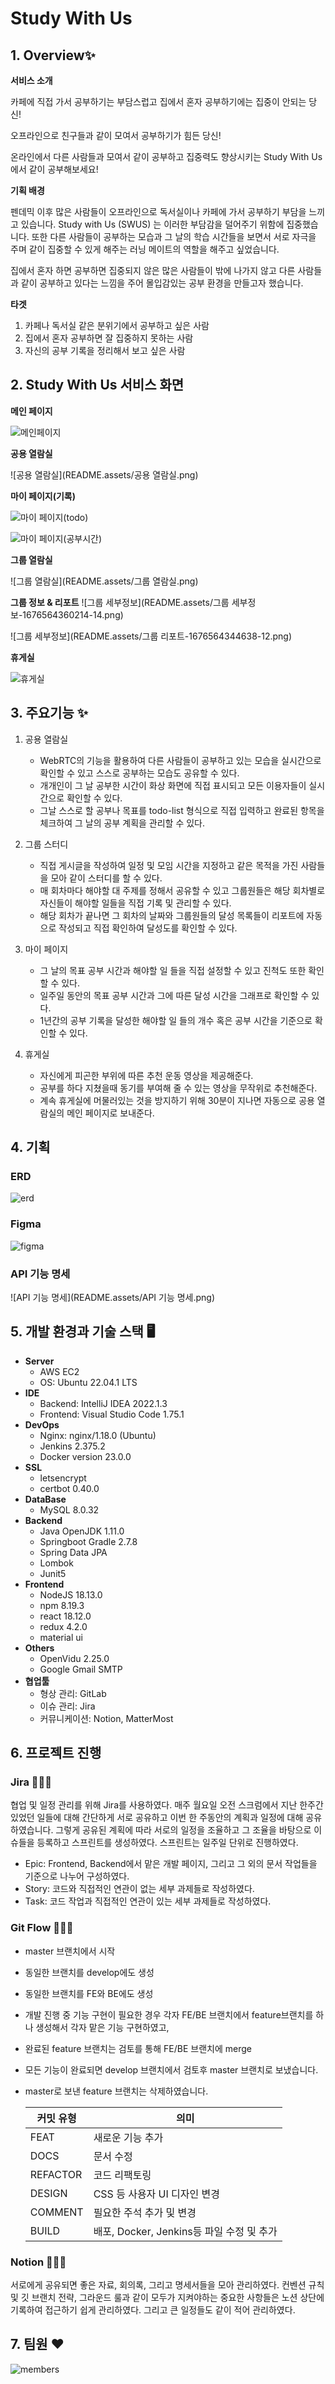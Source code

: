 # Study With Us

## 1. Overview✨

**서비스 소개**

카페에 직접 가서 공부하기는 부담스럽고 집에서 혼자 공부하기에는 집중이 안되는 당신!

오프라인으로 친구들과 같이 모여서 공부하기가 힘든 당신!

온라인에서 다른 사람들과 모여서 같이 공부하고 집중력도 향상시키는 Study With Us 에서 같이 공부해보세요!

**기획 배경**

펜데믹 이후 많은 사람들이 오프라인으로 독서실이나 카페에 가서 공부하기 부담을 느끼고 있습니다. Study with Us (SWUS) 는 이러한 부담감을 덜어주기 위함에 집중했습니다. 또한 다른 사람들이 공부하는 모습과 그 날의 학습 시간들을 보면서 서로 자극을 주며 같이 집중할 수 있게 해주는 러닝 메이트의 역할을 해주고 싶었습니다.

집에서 혼자 하면 공부하면 집중되지 않은 많은 사람들이 밖에 나가지 않고 다른 사람들과 같이 공부하고 있다는 느낌을 주어 몰입감있는 공부 환경을 만들고자 했습니다.

**타겟**

1. 카페나 독서실 같은 분위기에서 공부하고 싶은 사람
2. 집에서 혼자 공부하면 잘 집중하지 못하는 사람
3. 자신의 공부 기록을 정리해서 보고 싶은 사람

## 2. Study With Us 서비스 화면 <img src="README.assets/swus-black.png" alt="swus-black" style="width:8px" />

**메인 페이지**

![메인페이지](README.assets/메인페이지.png)

**공용 열람실**

![공용 열람실](README.assets/공용 열람실.png)

**마이 페이지(기록)**

![마이 페이지(todo)](README.assets/마이페이지(todo).png)

![마이 페이지(공부시간)](README.assets/마이페이지(공부시간).png)

**그룹 열람실**

![그룹 열람실](README.assets/그룹 열람실.png)

**그룹 정보 & 리포트**
![그룹 세부정보](README.assets/그룹 세부정보-1676564360214-14.png)

![그룹 세부정보](README.assets/그룹 리포트-1676564344638-12.png)

**휴게실**

![휴게실](README.assets/휴게실.png)

## 3. 주요기능 ✨

1. 공용 열람실

   - WebRTC의 기능을 활용하여 다른 사람들이 공부하고 있는 모습을 실시간으로 확인할 수 있고 스스로 공부하는 모습도 공유할 수 있다.
   - 개개인이 그 날 공부한 시간이 화상 화면에 직접 표시되고 모든 이용자들이 실시간으로 확인할 수 있다.
   - 그날 스스로 할 공부나 목표를 todo-list 형식으로 직접 입력하고 완료된 항목을 체크하여 그 날의 공부 계획을 관리할 수 있다.
     <br>

2. 그룹 스터디

   - 직접 게시글을 작성하여 일정 및 모임 시간을 지정하고 같은 목적을 가진 사람들을 모아 같이 스터디를 할 수 있다.
   - 매 회차마다 해야할 대 주제를 정해서 공유할 수 있고 그룹원들은 해당 회차별로 자신들이 해야할 일들을 직접 기록 및 관리할 수 있다.
   - 해당 회차가 끝나면 그 회차의 날짜와 그룹원들의 달성 목록들이 리포트에 자동으로 작성되고 직접 확인하여 달성도를 확인할 수 있다.
     <br>

3. 마이 페이지

   - 그 날의 목표 공부 시간과 해야할 일 들을 직접 설정할 수 있고 진척도 또한 확인할 수 있다.
   - 일주일 동안의 목표 공부 시간과 그에 따른 달성 시간을 그래프로 확인할 수 있다.
   - 1년간의 공부 기록을 달성한 해야할 일 들의 개수 혹은 공부 시간을 기준으로 확인할 수 있다.
     <br>

4. 휴게실
   - 자신에게 피곤한 부위에 따른 추천 운동 영상을 제공해준다.
   - 공부를 하다 지쳤을때 동기를 부여해 줄 수 있는 영상을 무작위로 추천해준다.
   - 계속 휴게실에 머물러있는 것을 방지하기 위해 30분이 지나면 자동으로 공용 열람실의 메인 페이지로 보내준다.

## 4. 기획

### ERD

![erd](README.assets/erd.png)

### Figma

![figma](README.assets/figma.png)

### API 기능 명세

![API 기능 명세](README.assets/API 기능 명세.png)

## 5. 개발 환경과 기술 스택 🖥️

- **Server**
  - AWS EC2
  - OS: Ubuntu 22.04.1 LTS
- **IDE**
  - Backend: IntelliJ IDEA 2022.1.3
  - Frontend: Visual Studio Code 1.75.1
- **DevOps**
  - Nginx: nginx/1.18.0 (Ubuntu)
  - Jenkins 2.375.2
  - Docker version 23.0.0
- **SSL**
  - letsencrypt
  - certbot 0.40.0
- **DataBase**
  - MySQL 8.0.32
- **Backend**
  - Java OpenJDK 1.11.0
  - Springboot Gradle 2.7.8
  - Spring Data JPA
  - Lombok
  - Junit5
- **Frontend**
  - NodeJS 18.13.0
  - npm 8.19.3
  - react 18.12.0
  - redux 4.2.0
  - material ui
- **Others**
  - OpenVidu 2.25.0
  - Google Gmail SMTP
- **협업툴**
  - 형상 관리: GitLab
  - 이슈 관리: Jira
  - 커뮤니케이션: Notion, MatterMost

## 6. 프로젝트 진행

### Jira 👨‍👩‍👧

협업 및 일정 관리를 위해 Jira를 사용하였다. 매주 월요일 오전 스크럼에서 지난 한주간 있었던 일들에 대해 간단하게 서로 공유하고 이번 한 주동안의 계획과 일정에 대해 공유하였습니다. 그렇게 공유된 계획에 따라 서로의 일정을 조율하고 그 조율을 바탕으로 이슈들을 등록하고 스프린트를 생성하였다. 스프린트는 일주일 단위로 진행하였다.

- Epic: Frontend, Backend에서 맡은 개발 페이지, 그리고 그 외의 문서 작업들을 기준으로 나누어 구성하였다.
- Story: 코드와 직접적인 연관이 없는 세부 과제들로 작성하였다.
- Task: 코드 작업과 직접적인 연관이 있는 세부 과제들로 작성하였다.

### Git Flow 👨‍👩‍👧

- master 브랜치에서 시작
- 동일한 브랜치를 develop에도 생성
- 동일한 브랜치를 FE와 BE에도 생성
- 개발 진행 중 기능 구현이 필요한 경우 각자 FE/BE 브랜치에서 feature브랜치를 하나 생성해서 각자 맡은 기능 구현하였고,
- 완료된 feature 브랜치는 검토를 통해 FE/BE 브랜치에 merge
- 모든 기능이 완료되면 develop 브랜치에서 검토후 master 브랜치로 보냈습니다.
- master로 보낸 feature 브랜치는 삭제하였습니다.

  | 커밋 유형 | 의미                                      |
  | --------- | ----------------------------------------- |
  | FEAT      | 새로운 기능 추가                          |
  | DOCS      | 문서 수정                                 |
  | REFACTOR  | 코드 리팩토링                             |
  | DESIGN    | CSS 등 사용자 UI 디자인 변경              |
  | COMMENT   | 필요한 주석 추가 및 변경                  |
  | BUILD     | 배포, Docker, Jenkins등 파일 수정 및 추가 |

### Notion 👨‍👩‍👧

서로에게 공유되면 좋은 자료, 회의록, 그리고 명세서들을 모아 관리하였다. 컨벤션 규칙 및 깃 브랜치 전략, 그라운드 룰과 같이 모두가 지켜야하는 중요한 사항들은 노션 상단에 기록하여 접근하기 쉽게 관리하였다. 그리고 큰 일정들도 같이 적어 관리하였다.

## 7. 팀원 ❤️

![members](README.assets/members.png)
